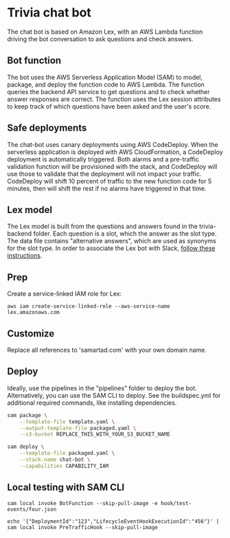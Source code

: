 # Trivia chat bot

The chat bot is based on Amazon Lex, with an AWS Lambda function driving the bot conversation to ask questions and check answers.

## Bot function

The bot uses the AWS Serverless Application Model (SAM) to model, package, and deploy the function code to AWS Lambda.  The function queries the backend API service to get questions and to check whether answer responses are correct.  The function uses the Lex session attributes to keep track of which questions have been asked and the user's score.

## Safe deployments

The chat-bot uses canary deployments using AWS CodeDeploy.  When the serverless application is deployed with AWS CloudFormation, a CodeDeploy deployment is automatically triggered.  Both alarms and a pre-traffic validation function will be provisioned with the stack, and CodeDeploy will use those to validate that the deployment will not impact your traffic.  CodeDeploy will shift 10 percent of traffic to the new function code for 5 minutes, then will shift the rest if no alarms have triggered in that time.

## Lex model

The Lex model is built from the questions and answers found in the trivia-backend folder.  Each question is a slot, which the answer as the slot type.  The data file contains "alternative answers", which are used as synonyms for the slot type.  In order to associate the Lex bot with Slack, [follow these instructions](https://docs.aws.amazon.com/lex/latest/dg/slack-bot-association.html).

## Prep

Create a service-linked IAM role for Lex:

```
aws iam create-service-linked-role --aws-service-name lex.amazonaws.com
```

## Customize

Replace all references to 'samartad.com' with your own domain name.

## Deploy

Ideally, use the pipelines in the "pipelines" folder to deploy the bot.  Alternatively, you can use the SAM CLI to deploy.  See the buildspec.yml for additional required commands, like installing dependencies.

```bash
sam package \
    --template-file template.yaml \
    --output-template-file packaged.yaml \
    --s3-bucket REPLACE_THIS_WITH_YOUR_S3_BUCKET_NAME

sam deploy \
    --template-file packaged.yaml \
    --stack-name chat-bot \
    --capabilities CAPABILITY_IAM
```

## Local testing with SAM CLI

```
sam local invoke BotFunction --skip-pull-image -e hook/test-events/four.json

echo '{"DeploymentId":"123","LifecycleEventHookExecutionId":"456"}' | sam local invoke PreTrafficHook --skip-pull-image
```
